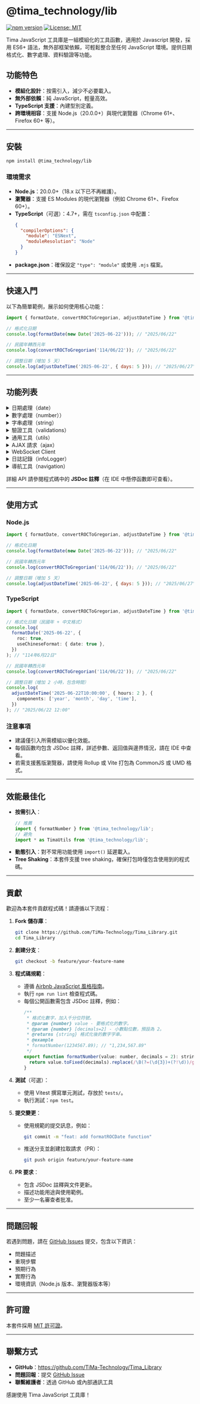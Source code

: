﻿# @tima_technology/lib

[![npm version](https://badge.fury.io/js/%40tima_technology%2Flib.svg)](https://badge.fury.io/js/%40tima_technology%2Flib) [![License: MIT](https://img.shields.io/badge/License-MIT-yellow.svg)](https://opensource.org/licenses/MIT)

Tima JavaScript 工具庫是一組模組化的工具函數，適用於 Javascript 開發，採用 ES6+ 語法，無外部框架依賴，可輕鬆整合至任何 JavaScript 環境。提供日期格式化、數字處理、資料驗證等功能。

## 功能特色

- **模組化設計**：按需引入，減少不必要載入。
- **無外部依賴**：純 JavaScript，輕量高效。
- **TypeScript 支援**：內建型別定義。
- **跨環境相容**：支援 Node.js（20.0.0+）與現代瀏覽器（Chrome 61+、Firefox 60+ 等）。

---

## 安裝

```bash
npm install @tima_technology/lib
```

### 環境需求

- **Node.js**：20.0.0+（18.x 以下已不再維護）。
- **瀏覽器**：支援 ES Modules 的現代瀏覽器（例如 Chrome 61+、Firefox 60+）。
- **TypeScript**（可選）：4.7+，需在 `tsconfig.json` 中配置：
  ```json
  {
    "compilerOptions": {
      "module": "ESNext",
      "moduleResolution": "Node"
    }
  }
  ```
- **package.json**：確保設定 `"type": "module"` 或使用 `.mjs` 檔案。

---

## 快速入門

以下為簡單範例，展示如何使用核心功能：

```javascript
import { formatDate, convertROCToGregorian, adjustDateTime } from '@tima_technology/lib';

// 格式化日期
console.log(formatDate(new Date('2025-06-22'))); // "2025/06/22"

// 民國年轉西元年
console.log(convertROCToGregorian('114/06/22')); // "2025/06/22"

// 調整日期（增加 5 天）
console.log(adjustDateTime('2025-06-22', { days: 5 })); // "2025/06/27"
```

---

## 功能列表

<details>
<summary>日期處理（date）</summary>

- formatDate
- convertROCToGregorian
- adjustDateTime

</details>

<details>
<summary>數字處理（number））</summary>

- formatNumber
- padDecimals
- removeThousands
- addCommas
- getRandowmNumber

</details>
<details>
<summary>字串處理（string）</summary>

- padLeft
- capitalizeWords
- btoaEncode
- atobDecode

</details>
<details>
<summary>驗證工具（validations）</summary>

- isValidMac
- isValidIPv4
- isNumberString
- isEmail
- isValidDate
- isEmptyGuid
- isEmptyArray
- isEmptyObject
- isEven

</details>

<details>
<summary>通用工具（utils）</summary>

- newGuid
- emptyGuid
- sleep
- simpleHash
- handleApiError
- deepClone
- removeDuplicate
- camelToSnake
- snakeToCamel
- getRandomColor
- flattenArray
- sortByKey
- convertArrayToObject
- objToQueryString

</details>

<details>
<summary>AJAX 請求（ajax）</summary>

- createApiStateManager
- ajaxApi
- useAjaxApi
- refetchQuery
- invalidateQuery
- clearAllCache
- setDefaultConfig
- cleanCacheInterval
</details>

<details>
  <summary>WebSocket Client</summary>

- WebSocketClient 

</details>

<details>

<summary>日誌記錄（infoLogger）</summary>

- InfoLogger
- getPlatform 

</details>     

<details>
      <summary>導航工具（navigation）</summary>
      
- redirect
- getBaseUrl
- getPath
- getPageName
- goBack
- getQueryParam
- removeUrlParam
      
</details>

詳細 API 請參閱程式碼中的 **JSDoc 註釋**（在 IDE 中懸停函數即可查看）。

---

## 使用方式

### Node.js

```javascript
import { formatDate, convertROCToGregorian, adjustDateTime } from '@tima_technology/lib';

// 格式化日期
console.log(formatDate(new Date('2025-06-22'))); // "2025/06/22"

// 民國年轉西元年
console.log(convertROCToGregorian('114/06/22')); // "2025/06/22"

// 調整日期（增加 5 天）
console.log(adjustDateTime('2025-06-22', { days: 5 })); // "2025/06/27"
```

### TypeScript

```typescript
import { formatDate, convertROCToGregorian, adjustDateTime } from '@tima_technology/lib';

// 格式化日期（民國年 + 中文格式）
console.log(
  formatDate('2025-06-22', {
    roc: true,
    useChineseFormat: { date: true },
  })
); // "114年6月22日"

// 民國年轉西元年
console.log(convertROCToGregorian('114/06/22')); // "2025/06/22"

// 調整日期（增加 2 小時，包含時間）
console.log(
  adjustDateTime('2025-06-22T10:00:00', { hours: 2 }, {
    components: ['year', 'month', 'day', 'time'],
  })
); // "2025/06/22 12:00"
```

### 注意事項

- 建議僅引入所需模組以優化效能。
- 每個函數均包含 JSDoc 註釋，詳述參數、返回值與邊界情況，請在 IDE 中查看。
- 若需支援舊版瀏覽器，請使用 Rollup 或 Vite 打包為 CommonJS 或 UMD 格式。

---

## 效能最佳化

- **按需引入**：
  ```javascript
  // 推薦
  import { formatNumber } from '@tima_technology/lib';
  // 避免
  import * as TimaUtils from '@tima_technology/lib';
  ```
- **動態引入**：對不常用功能使用 `import()` 延遲載入。
- **Tree Shaking**：本套件支援 tree shaking，確保打包時僅包含使用到的程式碼。

---

## 貢獻

歡迎為本套件貢獻程式碼！請遵循以下流程：

1. **Fork 儲存庫**：
   ```bash
   git clone https://github.com/TiMa-Technology/Tima_Library.git
   cd Tima_Library
   ```

2. **創建分支**：
   ```bash
   git checkout -b feature/your-feature-name
   ```

3. **程式碼規範**：
   - 遵循 [Airbnb JavaScript 風格指南](https://github.com/airbnb/javascript)。
   - 執行 `npm run lint` 檢查程式碼。
   - 每個公開函數需包含 JSDoc 註釋，例如：
     ```javascript
     /**
      * 格式化數字，加入千分位符號。
      * @param {number} value - 要格式化的數字。
      * @param {number} [decimals=2] - 小數點位數，預設為 2。
      * @returns {string} 格式化後的數字字串。
      * @example
      * formatNumber(1234567.89); // "1,234,567.89"
      */
     export function formatNumber(value: number, decimals = 2): string {
       return value.toFixed(decimals).replace(/\B(?=(\d{3})+(?!\d))/g, ',');
     }
     ```

4. **測試**（可選）：
   - 使用 Vitest 撰寫單元測試，存放於 `tests/`。
   - 執行測試：`npm test`。

5. **提交變更**：
   - 使用規範的提交訊息，例如：
     ```bash
     git commit -m "feat: add formatROCDate function"
     ```
   - 推送分支並創建拉取請求（PR）：
     ```bash
     git push origin feature/your-feature-name
     ```

6. **PR 要求**：
   - 包含 JSDoc 註釋與文件更新。
   - 描述功能用途與使用範例。
   - 至少一名審查者批准。

---

## 問題回報

若遇到問題，請在 [GitHub Issues](https://github.com/TiMa-Technology/Tima_Library/issues) 提交，包含以下資訊：

- 問題描述
- 重現步驟
- 預期行為
- 實際行為
- 環境資訊（Node.js 版本、瀏覽器版本等）

---

## 許可證

本套件採用 [MIT 許可證](LICENSE)。

---

## 聯繫方式

- **GitHub**：https://github.com/TiMa-Technology/Tima_Library
- **問題回報**：提交 [GitHub Issue](https://github.com/TiMa-Technology/Tima_Library/issues)
- **聯繫維護者**：透過 GitHub 或內部通訊工具

感謝使用 Tima JavaScript 工具庫！